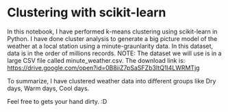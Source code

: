 # Clustering with scikit-learn
In this notebook, I have performed k-means clustering using scikit-learn in Python.
I have done cluster analysis to generate a big picture model of the weather at a local station using a minute-graunlarity data. In this dataset, data is in the order of millions records. 
NOTE: The dataset we will use is in a large CSV file called minute_weather.csv. The download link is: https://drive.google.com/open?id=0B8iiZ7pSaSFZb3ItQ1l4LWRMTjg


To summarize, I have clustered weather data into different groups like Dry days, Warm days, Cool days.

Feel free to gets your hand dirty. :D
